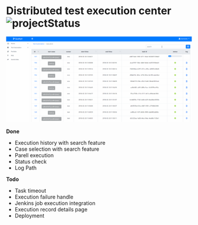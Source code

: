 # Distributed test execution center  ![projectStatus](https://img.shields.io/badge/status-In--Development-red.svg)


<div align=center ><img src="https://github.com/luisxiaomai/Images/blob/master/Distributed_Test_Center/testcenter.gif"/></div>

**Done**
- Execution history with search feature
- Case selection with search feature
- Parell execution
- Status check
- Log Path

**Todo**
- Task timeout
- Execution failure handle
- Jenkins job execution integration
- Execution record details page
- Deployment

